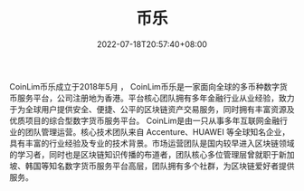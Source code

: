 ﻿---
weight: 
title: "币乐"
description: "CoinLim币乐成立于2018年5月 ， CoinLim币乐是一家面向全球的多币种数字货币服务平台，公司注册地为香港。平台核心团队拥有多年金融行业从业经验，致力于为全球用户提供安全、便捷、公平的区块链资产交易服务，同时拥有丰富资源及优质项目的综合型数字货币服务平台。"
date: 2022-07-18T20:57:40+08:00
lastmod: 2022-07-18T09:57:40+08:00
draft: false
authors: ["Cindy"]
featuredImage: "bile.jpg"
link: "https://www.coinlim.com/"
tags: ["交易所","币乐"]
categories: ["navigation"]
navigation: ["交易所"]
lightgallery: true
toc: true
pinned: false
recommend: false
recommend1: false
---
CoinLim币乐成立于2018年5月 ， CoinLim币乐是一家面向全球的多币种数字货币服务平台，公司注册地为香港。平台核心团队拥有多年金融行业从业经验，致力于为全球用户提供安全、便捷、公平的区块链资产交易服务，同时拥有丰富资源及优质项目的综合型数字货币服务平台。
CoinLim是由一只从事多年互联网金融行业的团队管理运营。核心技术团队来自 Accenture、HUAWEI 等全球知名企业，具有丰富的行业经验及专业的技术背景。市场运营团队是国内较早进入区块链领域的学习者，同时也是区块链知识传播的布道者，团队核心多位管理层曾就职于新加坡、韩国等知名数字货币服务平台高层，团队拥有多个社群，为区块链爱好者提供服务。